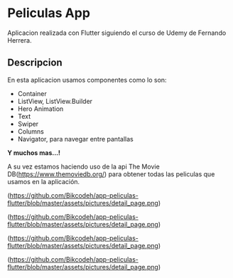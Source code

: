 # Peliculas App

Aplicacion realizada con Flutter siguiendo el curso de Udemy de Fernando Herrera. 

## Descripcion 

En esta aplicacion usamos componentes como lo son:

- Container
- ListView, ListView.Builder
- Hero Animation
- Text
- Swiper
- Columns
- Navigator, para navegar entre pantallas

**Y muchos mas...!**

A su vez estamos haciendo uso de la api The Movie DB(https://www.themoviedb.org/) para obtener todas las peliculas
que usamos en la aplicación.

(https://github.com/Bikcodeh/app-peliculas-flutter/blob/master/assets/pictures/detail_page.png)

(https://github.com/Bikcodeh/app-peliculas-flutter/blob/master/assets/pictures/detail_page.png)

(https://github.com/Bikcodeh/app-peliculas-flutter/blob/master/assets/pictures/detail_page.png)

(https://github.com/Bikcodeh/app-peliculas-flutter/blob/master/assets/pictures/detail_page.png)